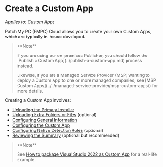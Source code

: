 # Create a Custom App

_Applies to: Custom Apps_

Patch My PC (PMPC) Cloud allows you to create your own Custom Apps, which are typically in-house developed.

<blockquote class="wp-block-quote">
<p>**Note**</p>
<p>If you are using our on-premises Publisher, you should follow the [Publish a Custom App](../publish-a-custom-app.md) process instead.</p>
<p>Likewise, if you are a Managed Service Provider (MSP) wanting to deploy a Custom App to one or more managed companies, see [MSP Custom Apps](../../managed-service-provider/msp-custom-apps/) for more details.</p>
</blockquote>

Creating a Custom App involves:

* [Uploading the Primary Installer](upload-the-primary-installer-for-a-custom-app.md)
* [Uploading Extra Folders or Files](custom-apps-file-tab.md) (optional)
* [Configuring General Information](custom-apps-general-information-tab.md)
* [Configuring the Custom App](custom-apps-configuration-tab.md)
* [Configuring Native Detection Rules](custom-apps-detection-rules-tab.md) (optional)
* [Reviewing the Summary](custom-apps-summary-tab.md) (optional but recommended)

<blockquote class="wp-block-quote">
<p>**Note**</p>
<p>See <a href="https://patchmypc.com/how-to-package-visual-studio-2022-custom-app">How to package Visual Studio 2022 as Custom App</a> for a real-life example.</p>
</blockquote>
